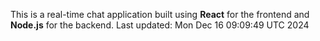 This is a real-time chat application built using **React** for the frontend and **Node.js** for the backend.
Last updated: Mon Dec 16 09:09:49 UTC 2024
